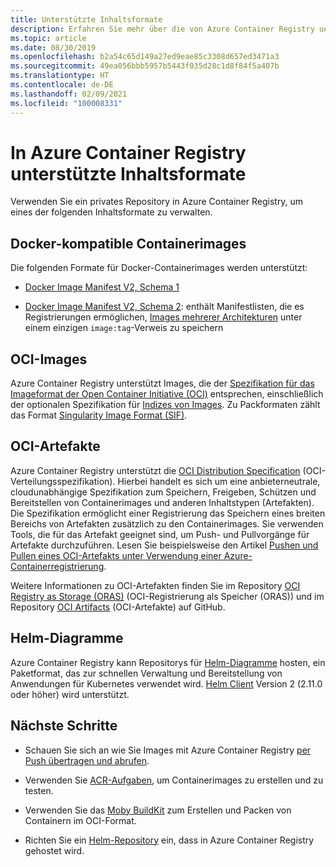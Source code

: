 ```yaml
---
title: Unterstützte Inhaltsformate
description: Erfahren Sie mehr über die von Azure Container Registry unterstützten Inhaltsformate, einschließlich Docker-kompatibler Containerimages, Helm-Diagramme, OCI-Images und OCI-Artefakte.
ms.topic: article
ms.date: 08/30/2019
ms.openlocfilehash: b2a54c65d149a27ed9eae85c3308d657ed3471a3
ms.sourcegitcommit: 49ea056bbb5957b5443f035d28c1d8f84f5a407b
ms.translationtype: HT
ms.contentlocale: de-DE
ms.lasthandoff: 02/09/2021
ms.locfileid: "100008331"
---
```

# <a name="content-formats-supported-in-azure-container-registry"></a>In Azure Container Registry unterstützte Inhaltsformate

Verwenden Sie ein privates Repository in Azure Container Registry, um eines der folgenden Inhaltsformate zu verwalten. 

## <a name="docker-compatible-container-images"></a>Docker-kompatible Containerimages

Die folgenden Formate für Docker-Containerimages werden unterstützt:

* [Docker Image Manifest V2, Schema 1](https://docs.docker.com/registry/spec/manifest-v2-1/)

* [Docker Image Manifest V2, Schema 2](https://docs.docker.com/registry/spec/manifest-v2-2/): enthält Manifestlisten, die es Registrierungen ermöglichen, [Images mehrerer Architekturen](push-multi-architecture-images.md) unter einem einzigen `image:tag`-Verweis zu speichern

## <a name="oci-images"></a>OCI-Images

Azure Container Registry unterstützt Images, die der [Spezifikation für das Imageformat der Open Container Initiative (OCI)](https://github.com/opencontainers/image-spec/blob/master/spec.md) entsprechen, einschließlich der optionalen Spezifikation für [Indizes von Images](https://github.com/opencontainers/image-spec/blob/master/image-index.md). Zu Packformaten zählt das Format [Singularity Image Format (SIF)](https://github.com/sylabs/sif).

## <a name="oci-artifacts"></a>OCI-Artefakte

Azure Container Registry unterstützt die [OCI Distribution Specification](https://github.com/opencontainers/distribution-spec) (OCI-Verteilungsspezifikation). Hierbei handelt es sich um eine anbieterneutrale, cloudunabhängige Spezifikation zum Speichern, Freigeben, Schützen und Bereitstellen von Containerimages und anderen Inhaltstypen (Artefakten). Die Spezifikation ermöglicht einer Registrierung das Speichern eines breiten Bereichs von Artefakten zusätzlich zu den Containerimages. Sie verwenden Tools, die für das Artefakt geeignet sind, um Push- und Pullvorgänge für Artefakte durchzuführen. Lesen Sie beispielsweise den Artikel [Pushen und Pullen eines OCI-Artefakts unter Verwendung einer Azure-Containerregistrierung](container-registry-oci-artifacts.md).

Weitere Informationen zu OCI-Artefakten finden Sie im Repository [OCI Registry as Storage (ORAS)](https://github.com/deislabs/oras) (OCI-Registrierung als Speicher (ORAS)) und im Repository [OCI Artifacts](https://github.com/opencontainers/artifacts) (OCI-Artefakte) auf GitHub.

## <a name="helm-charts"></a>Helm-Diagramme

Azure Container Registry kann Repositorys für [Helm-Diagramme](https://helm.sh/) hosten, ein Paketformat, das zur schnellen Verwaltung und Bereitstellung von Anwendungen für Kubernetes verwendet wird. [Helm Client](https://docs.helm.sh/using_helm/#installing-helm) Version 2 (2.11.0 oder höher) wird unterstützt.

## <a name="next-steps"></a>Nächste Schritte

* Schauen Sie sich an wie Sie Images mit Azure Container Registry [per Push übertragen und abrufen](container-registry-get-started-docker-cli.md).

* Verwenden Sie [ACR-Aufgaben](container-registry-tasks-overview.md), um Containerimages zu erstellen und zu testen. 

* Verwenden Sie das [Moby BuildKit](https://github.com/moby/buildkit) zum Erstellen und Packen von Containern im OCI-Format.

* Richten Sie ein [Helm-Repository](container-registry-helm-repos.md) ein, dass in Azure Container Registry gehostet wird. 


